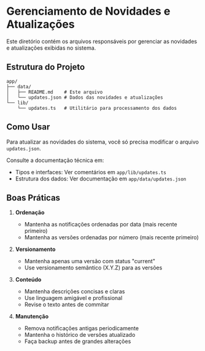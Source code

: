 # Gerenciamento de Novidades e Atualizações

Este diretório contém os arquivos responsáveis por gerenciar as novidades e atualizações exibidas no sistema.

## Estrutura do Projeto

```
app/
├── data/
│   ├── README.md    # Este arquivo
│   └── updates.json # Dados das novidades e atualizações
└── lib/
    └── updates.ts   # Utilitário para processamento dos dados
```

## Como Usar

Para atualizar as novidades do sistema, você só precisa modificar o arquivo `updates.json`. 

Consulte a documentação técnica em:
- Tipos e interfaces: Ver comentários em `app/lib/updates.ts`
- Estrutura dos dados: Ver documentação em `app/data/updates.json`

## Boas Práticas

1. **Ordenação**
   - Mantenha as notificações ordenadas por data (mais recente primeiro)
   - Mantenha as versões ordenadas por número (mais recente primeiro)

2. **Versionamento**
   - Mantenha apenas uma versão com status "current"
   - Use versionamento semântico (X.Y.Z) para as versões

3. **Conteúdo**
   - Mantenha descrições concisas e claras
   - Use linguagem amigável e profissional
   - Revise o texto antes de commitar

4. **Manutenção**
   - Remova notificações antigas periodicamente
   - Mantenha o histórico de versões atualizado
   - Faça backup antes de grandes alterações
